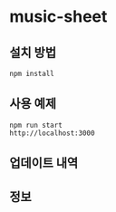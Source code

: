 # music-sheet

> 

## 설치 방법
```
npm install
```

## 사용 예제
```
npm run start
http://localhost:3000
```

## 업데이트 내역


## 정보
